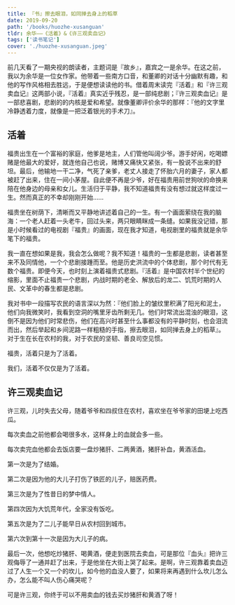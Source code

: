 ```yaml
---
title: 『书』擦去眼泪，如同掸去身上的稻草
date: 2019-09-20
path: '/books/huozhe-xusanguan'
tldr: 余华——《活着》&《许三观卖血记》
tags: ['读书笔记']
cover: './huozhe-xusanguan.jpeg'
---
```


前几天看了一期央视的朗读者，主题词是『故乡』，嘉宾之一是余华。在这之前，我以为余华是一位女作家。他带着一些南方口音，和董卿的对话十分幽默有趣，和他的写作风格相去胜远，于是便想读读他的书。借着周末读完『活着』和『许三观卖血记』这两部小说，『活着』真实近乎残忍，是一部纯悲剧；『许三观卖血记』是一部悲喜剧，悲剧的的内核是爱和希望。就像董卿评价余华的那样：『他的文字里冷静透着力度，就像是一把泛着银光的手术刀』。

## 活着

福贵出生在一个富裕的家庭，他爹是地主，人们管他叫阔少爷。游手好闲，吃喝嫖赌是他最大的爱好，就连他自己也说，赌博又痛快又紧张，有一股说不出来的舒坦。最后，他输地一干二净，气死了亲爹，老丈人接走了怀胎六月的妻子，家人都被赶了出来，住在一间小茅屋。自此便不再是少爷，好在福贵用前世狗吠的命换来陪在他身边的母亲和女儿。生活归于平静，我不知道福贵有没有想过就这样度过一生。然而真正的不幸却刚刚开始……

福贵坐在树荫下，清晰而又平静地讲述着自己的一生。有一个画面萦绕在我的脑海：一个老人赶着一头老牛，回过头来，两只眼睛眯成一条缝。如果我没记错，那是小时候看过的电视剧『福贵』的画面，现在我才知道，电视剧里的福贵就是余华笔下的福贵。

我一直在想如果是我，我会怎么做呢？我不知道！福贵的一生都是悲剧，读者甚至来不及同情他，一个个悲剧接踵而至。他是历史洪流中的个体悲剧，那个时代有无数个福贵。即便今天，也时刻上演着福贵式悲剧。『活着』是中国农村半个世纪的缩影，里面不止福贵一个悲剧，内战时期的老全、解放后的龙二、饥荒时期的人民、文革中的春生都是悲剧。

我对书中一段描写农民的语言深以为然：『他们脸上的皱纹里积满了阳光和泥土，他们向我微笑时，我看到空洞的嘴里牙齿所剩无几。他们时常流出混浊的眼泪，这倒不是因为他们时常悲伤，他们在高兴时甚至什么事都没有的平静时刻，也会泪流而出，然后举起和乡间泥路一样粗糙的手指，擦去眼泪，如同掸去身上的稻草』。对于生在长在农村的我，对于农民的坚韧、善良司空见惯。

福贵，活着只是为了活着。

我们，活着不仅仅是为了活着。

## 许三观卖血记

许三观，儿时失去父母，随着爷爷和四叔住在农村，喜欢坐在爷爷家的田埂上吃西瓜。

每次卖血之前他都会喝很多水，这样身上的血就会多一些。

每次卖完血他都会去饭店要一盘炒猪肝、二两黄酒，猪肝补血，黄酒活血。

第一次是为了结婚。

第二次是因为他的大儿子打伤了铁匠的儿子，赔医药费。

第三次是为了性昔日的梦中情人。

第四次因为大饥荒年代，全家没有饭吃。

第五次是为了二儿子能早日从农村回到城市。

第六次到第十一次是因为大儿子的病。

最后一次，他想吃炒猪肝、喝黄酒，便走到医院去卖血，可是那位『血头』把许三观侮辱了一通并赶了出来，于是他坐在大街上哭了起来。是啊，许三观靠着卖血迈过了人生一个又一个的坎儿，如今他的血没人要了，如果将来再遇到什么坎儿怎么办，怎么能不叫人伤心痛哭呢？

可是许三观，你终于可以不用卖血的钱去买炒猪肝和黄酒了呀！
